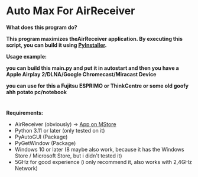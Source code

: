 # Auto Max For AirReceiver

**What does this program do?**

**This program maximizes theAirReceiver application. By executing this script, you can build it using [PyInstaller](https://pyinstaller.org/en/).**

**Usage example:**

**you can build this main.py and put it in autostart and then you have a Apple Airplay 2/DLNA/Google Chromecast/Miracast Device**

**you can use for this a Fujitsu ESPRIMO or ThinkCentre or some old goofy ahh potato pc/notebook**

# 

**Requirements:**
 - AirReceiver (obviously) -> [App on MStore](https://apps.microsoft.com/detail/9PJMSWQ0G6GC?hl=neutral&gl=DE&ocid=pdpshare)
 - Python 3.11 or later (only tested on it) 
 - PyAutoGUI (Package)
 - PyGetWindow (Package)
 - Windows 10 or later (8 maybe also work, because it has the Windows Store / Microsoft Store, but i didn't tested it)
 - 5GHz for good experience (i only recommend it, also works with 2,4GHz Network)
